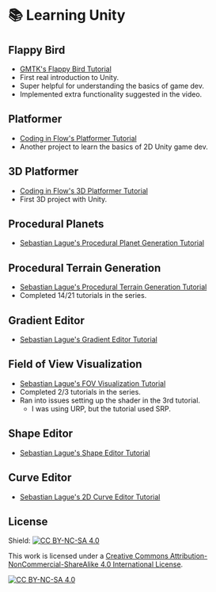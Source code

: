 # 📚 Learning Unity

## Flappy Bird

- [GMTK's Flappy Bird Tutorial](https://www.youtube.com/watch?v=XtQMytORBmM)
- First real introduction to Unity.
- Super helpful for understanding the basics of game dev.
- Implemented extra functionality suggested in the video.

## Platformer

- [Coding in Flow's Platformer Tutorial](https://www.youtube.com/watch?v=Ii-scMenaOQ)
- Another project to learn the basics of 2D Unity game dev.

## 3D Platformer

- [Coding in Flow's 3D Platformer Tutorial](https://www.youtube.com/watch?v=n0GQL5JgJcY)
- First 3D project with Unity.

## Procedural Planets

- [Sebastian Lague's Procedural Planet Generation Tutorial](https://www.youtube.com/watch?v=QN39W020LqU)

## Procedural Terrain Generation

- [Sebastian Lague's Procedural Terrain Generation Tutorial](https://www.youtube.com/watch?v=wbpMiKiSKm8)
- Completed 14/21 tutorials in the series.

## Gradient Editor

- [Sebastian Lague's Gradient Editor Tutorial](https://www.youtube.com/watch?v=8_ZAlEoAQiA)

## Field of View Visualization

- [Sebastian Lague's FOV Visualization Tutorial](https://www.youtube.com/watch?v=rQG9aUWarwE)
- Completed 2/3 tutorials in the series.
- Ran into issues setting up the shader in the 3rd tutorial.
  - I was using URP, but the tutorial used SRP.

## Shape Editor

- [Sebastian Lague's Shape Editor Tutorial](https://www.youtube.com/watch?v=bPO7_JNWNmI)

## Curve Editor

- [Sebastian Lague's 2D Curve Editor Tutorial](https://www.youtube.com/watch?v=RF04Fi9OCPc)

## License

Shield: [![CC BY-NC-SA 4.0][cc-by-nc-sa-shield]][cc-by-nc-sa]

This work is licensed under a
[Creative Commons Attribution-NonCommercial-ShareAlike 4.0 International License][cc-by-nc-sa].

[![CC BY-NC-SA 4.0][cc-by-nc-sa-image]][cc-by-nc-sa]

[cc-by-nc-sa]: http://creativecommons.org/licenses/by-nc-sa/4.0/
[cc-by-nc-sa-image]: https://licensebuttons.net/l/by-nc-sa/4.0/88x31.png
[cc-by-nc-sa-shield]: https://img.shields.io/badge/License-CC%20BY--NC--SA%204.0-lightgrey.svg
